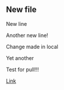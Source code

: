 ## New file

New line

Another new line!

Change made in local

Yet another

Test for pull!!!

[Link](https://en.wikipedia.org/wiki/Copa_del_Rey)
